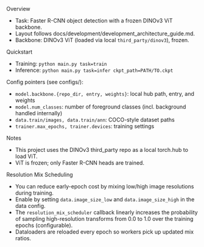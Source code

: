 Overview

- Task: Faster R-CNN object detection with a frozen DINOv3 ViT backbone.
- Layout follows docs/development/development_architecture_guide.md.
- Backbone: DINOv3 ViT (loaded via local `third_party/dinov3`), frozen.

Quickstart

- Training: `python main.py task=train`
- Inference: `python main.py task=infer ckpt_path=PATH/TO.ckpt`

Config pointers (see configs/):

- `model.backbone.{repo_dir, entry, weights}`: local hub path, entry, and weights
- `model.num_classes`: number of foreground classes (incl. background handled internally)
- `data.train/images, data.train/ann`: COCO-style dataset paths
- `trainer.max_epochs, trainer.devices`: training settings

Notes

- This project uses the DINOv3 third_party repo as a local torch.hub to load ViT.
- ViT is frozen; only Faster R-CNN heads are trained.

Resolution Mix Scheduling

- You can reduce early-epoch cost by mixing low/high image resolutions during training.
- Enable by setting `data.image_size_low` and `data.image_size_high` in the data config.
- The `resolution_mix_scheduler` callback linearly increases the probability of sampling
  high-resolution transforms from 0.0 to 1.0 over the training epochs (configurable).
- Dataloaders are reloaded every epoch so workers pick up updated mix ratios.
